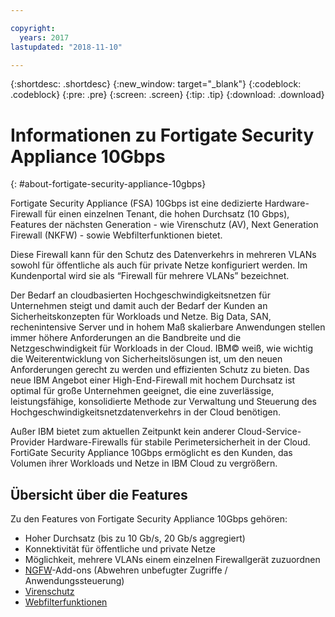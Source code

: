 ```yaml
---

copyright:
  years: 2017
lastupdated: "2018-11-10"

---
```


{:shortdesc: .shortdesc}
{:new_window: target="_blank"}
{:codeblock: .codeblock}
{:pre: .pre}
{:screen: .screen}
{:tip: .tip}
{:download: .download}

# Informationen zu Fortigate Security Appliance 10Gbps
{: #about-fortigate-security-appliance-10gbps}

Fortigate Security Appliance (FSA) 10Gbps ist eine dedizierte Hardware-Firewall für einen einzelnen Tenant, die hohen Durchsatz (10 Gbps), Features der nächsten Generation - wie Virenschutz (AV), Next Generation Firewall (NKFW) - sowie Webfilterfunktionen bietet.

Diese Firewall kann für den Schutz des Datenverkehrs in mehreren VLANs sowohl für öffentliche als auch für private Netze konfiguriert werden. Im Kundenportal wird sie als “Firewall für mehrere VLANs” bezeichnet.

Der Bedarf an cloudbasierten Hochgeschwindigkeitsnetzen für Unternehmen steigt und damit auch der Bedarf der Kunden an Sicherheitskonzepten für Workloads und Netze. Big Data, SAN, rechenintensive Server und in hohem Maß skalierbare Anwendungen stellen immer höhere Anforderungen an die Bandbreite und die Netzgeschwindigkeit für Workloads in der Cloud. IBM© weiß, wie wichtig die Weiterentwicklung von Sicherheitslösungen ist, um den neuen Anforderungen gerecht zu werden und effizienten Schutz zu bieten. Das neue IBM Angebot einer High-End-Firewall mit hochem Durchsatz ist optimal für große Unternehmen geeignet, die eine zuverlässige, leistungsfähige, konsolidierte Methode zur Verwaltung und Steuerung des Hochgeschwindigkeitsnetzdatenverkehrs in der Cloud benötigen.

Außer IBM bietet zum aktuellen Zeitpunkt kein anderer Cloud-Service-Provider Hardware-Firewalls für stabile Perimetersicherheit in der Cloud. FortiGate Security Appliance 10Gbps ermöglicht es den Kunden, das Volumen ihrer Workloads und Netze in IBM Cloud zu vergrößern.

## Übersicht über die Features

Zu den Features von Fortigate Security Appliance 10Gbps gehören:

* Hoher Durchsatz (bis zu 10 Gb/s, 20 Gb/s aggregiert)
* Konnektivität für öffentliche und private Netze
* Möglichkeit, mehrere VLANs einem einzelnen Firewallgerät zuzuordnen
* [NGFW](/docs/infrastructure/fortigate-10g?topic=fortigate-10g-fortiguard-firewall-addons)-Add-ons (Abwehren unbefugter Zugriffe / Anwendungssteuerung)
* [Virenschutz](/docs/infrastructure/fortigate-10g?topic=fortigate-10g-fortiguard-firewall-addons)
* [Webfilterfunktionen](/docs/infrastructure/fortigate-10g?topic=fortigate-10g-fortiguard-firewall-addons)
